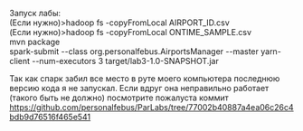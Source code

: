 Запуск лабы:   
(Если нужно)>hadoop fs -copyFromLocal AIRPORT_ID.csv   
(Если нужно)>hadoop fs -copyFromLocal ONTIME_SAMPLE.csv   
mvn package   
spark-submit --class org.personalfebus.AirportsManager --master yarn-client --num-executors 3 target/lab3-1.0-SNAPSHOT.jar    

Так как спарк забил все место в руте моего компьютера последнюю версию кода я не запускал. Если вдруг она неправильно работает (такого быть не должно) посмотрите пожалуста коммит https://github.com/personalfebus/ParLabs/tree/77002b40887a4ea06c26c4bdb9d76516f465e541   
